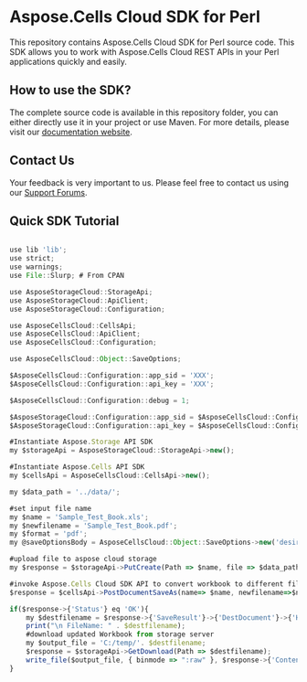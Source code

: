 # Aspose.Cells Cloud SDK for Perl

This repository contains Aspose.Cells Cloud SDK for Perl source code. This SDK allows you to work with Aspose.Cells Cloud REST APIs in your Perl applications quickly and easily. 

## How to use the SDK?
The complete source code is available in this repository folder, you can either directly use it in your project or use Maven. For more details, please visit our [documentation website](http://www.aspose.com/docs/display/cellscloud/Available+SDKs).

## Contact Us
Your feedback is very important to us. Please feel free to contact us using our [Support Forums](https://www.aspose.com/community/forums/).

## Quick SDK Tutorial
```javascript

use lib 'lib';
use strict;
use warnings;
use File::Slurp; # From CPAN

use AsposeStorageCloud::StorageApi;
use AsposeStorageCloud::ApiClient;
use AsposeStorageCloud::Configuration;

use AsposeCellsCloud::CellsApi;
use AsposeCellsCloud::ApiClient;
use AsposeCellsCloud::Configuration;

use AsposeCellsCloud::Object::SaveOptions;

$AsposeCellsCloud::Configuration::app_sid = 'XXX';
$AsposeCellsCloud::Configuration::api_key = 'XXX';

$AsposeCellsCloud::Configuration::debug = 1;

$AsposeStorageCloud::Configuration::app_sid = $AsposeCellsCloud::Configuration::app_sid;
$AsposeStorageCloud::Configuration::api_key = $AsposeCellsCloud::Configuration::api_key;

#Instantiate Aspose.Storage API SDK 
my $storageApi = AsposeStorageCloud::StorageApi->new();

#Instantiate Aspose.Cells API SDK
my $cellsApi = AsposeCellsCloud::CellsApi->new();

my $data_path = '../data/';

#set input file name
my $name = 'Sample_Test_Book.xls';
my $newfilename = 'Sample_Test_Book.pdf';
my $format = 'pdf';
my @saveOptionsBody = AsposeCellsCloud::Object::SaveOptions->new('desiredPPI' => 300, 'jpegQuality'=>70, 'OnePagePerSheet'=>'True', 'SaveFormat'=>'pdf');

#upload file to aspose cloud storage 
my $response = $storageApi->PutCreate(Path => $name, file => $data_path.$name);

#invoke Aspose.Cells Cloud SDK API to convert workbook to different file formats using cloud storage            		                           
$response = $cellsApi->PostDocumentSaveAs(name=> $name, newfilename=>$newfilename, format=>$format, body=>@saveOptionsBody);

if($response->{'Status'} eq 'OK'){
	my $destfilename = $response->{'SaveResult'}->{'DestDocument'}->{'Href'};
	print("\n FileName: " . $destfilename);
	#download updated Workbook from storage server 
	my $output_file = 'C:/temp/'. $destfilename;
	$response = $storageApi->GetDownload(Path => $destfilename);
	write_file($output_file, { binmode => ":raw" }, $response->{'Content'});
}

```
